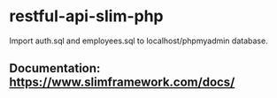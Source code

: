 # restful-api-slim-php

Import auth.sql and employees.sql to localhost/phpmyadmin database.

 ## Documentation: https://www.slimframework.com/docs/ ##


